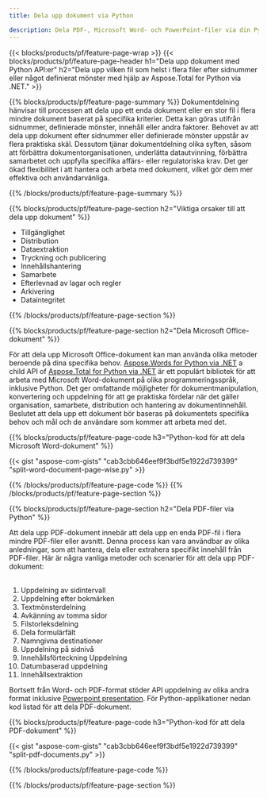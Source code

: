 ```yaml
---
title: Dela upp dokument via Python 

description: Dela PDF-, Microsoft Word- och PowerPoint-filer via din Python-applikation. Dela dokument efter sidnummer eller något fördefinierat mönster.
---
```


{{< blocks/products/pf/feature-page-wrap >}}
{{< blocks/products/pf/feature-page-header h1="Dela upp dokument med Python API:er" h2="Dela upp vilken fil som helst i flera filer efter sidnummer eller något definierat mönster med hjälp av Aspose.Total for Python via .NET." >}}

{{% blocks/products/pf/feature-page-summary %}}
Dokumentdelning hänvisar till processen att dela upp ett enda dokument eller en stor fil i flera mindre dokument baserat på specifika kriterier. Detta kan göras utifrån sidnummer, definierade mönster, innehåll eller andra faktorer. Behovet av att dela upp dokument efter sidnummer eller definierade mönster uppstår av flera praktiska skäl. Dessutom tjänar dokumentdelning olika syften, såsom att förbättra dokumentorganisationen, underlätta datautvinning, förbättra samarbetet och uppfylla specifika affärs- eller regulatoriska krav. Det ger ökad flexibilitet i att hantera och arbeta med dokument, vilket gör dem mer effektiva och användarvänliga.

{{% /blocks/products/pf/feature-page-summary  %}}

{{% blocks/products/pf/feature-page-section  h2="Viktiga orsaker till att dela upp dokument" %}}

- Tillgänglighet
- Distribution
- Dataextraktion
- Tryckning och publicering
- Innehållshantering
- Samarbete
- Efterlevnad av lagar och regler
- Arkivering
- Dataintegritet

{{% /blocks/products/pf/feature-page-section %}}

{{% blocks/products/pf/feature-page-section  h2="Dela Microsoft Office-dokument" %}}

För att dela upp Microsoft Office-dokument kan man använda olika metoder beroende på dina specifika behov. [Aspose.Words for Python via .NET](https://products.aspose.com/words/python-net/) a child API of [Aspose.Total for Python via .NET](https://products.aspose.com/total/python-net/) är ett populärt bibliotek för att arbeta med Microsoft Word-dokument på olika programmeringsspråk, inklusive Python. Det ger omfattande möjligheter för dokumentmanipulation, konvertering och uppdelning för att ge praktiska fördelar när det gäller organisation, samarbete, distribution och hantering av dokumentinnehåll. Beslutet att dela upp ett dokument bör baseras på dokumentets specifika behov och mål och de användare som kommer att arbeta med det.  <br />

{{% blocks/products/pf/feature-page-code h3="Python-kod för att dela Microsoft Word-dokument" %}}

{{< gist "aspose-com-gists" "cab3cbb646eef9f3bdf5e1922d739399" "split-word-document-page-wise.py" >}}

{{% /blocks/products/pf/feature-page-code  %}}
{{% /blocks/products/pf/feature-page-section %}}

{{% blocks/products/pf/feature-page-section  h2="Dela PDF-filer via Python" %}}

Att dela upp PDF-dokument innebär att dela upp en enda PDF-fil i flera mindre PDF-filer eller avsnitt. Denna process kan vara användbar av olika anledningar, som att hantera, dela eller extrahera specifikt innehåll från PDF-filer. Här är några vanliga metoder och scenarier för att dela upp PDF-dokument:<br /><br />

1. Uppdelning av sidintervall
1. Uppdelning efter bokmärken
1. Textmönsterdelning
1. Avkänning av tomma sidor
1. Filstorleksdelning
1. Dela formulärfält
1. Namngivna destinationer
1. Uppdelning på sidnivå
1. Innehållsförteckning Uppdelning
1. Datumbaserad uppdelning
1. Innehållsextraktion

Bortsett från Word- och PDF-format stöder API uppdelning av olika andra format inklusive [Powerpoint presentation](https://products.aspose.com/total/sv/python-net/split/pptx/). För Python-applikationer nedan kod listad för att dela PDF-dokument.


{{% blocks/products/pf/feature-page-code h3="Python-kod för att dela PDF-dokument" %}}

{{< gist "aspose-com-gists" "cab3cbb646eef9f3bdf5e1922d739399" "split-pdf-documents.py" >}}

{{% /blocks/products/pf/feature-page-code  %}}

{{% /blocks/products/pf/feature-page-section %}}